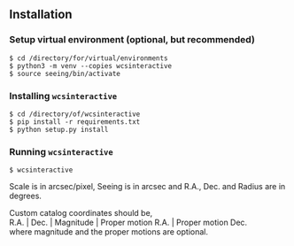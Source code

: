 ## Installation

### Setup virtual environment (optional, but recommended)
<pre><code>$ cd /directory/for/virtual/environments
$ python3 -m venv --copies wcsinteractive
$ source seeing/bin/activate</code></pre>

### Installing `wcsinteractive`
<pre><code>$ cd /directory/of/wcsinteractive
$ pip install -r requirements.txt
$ python setup.py install</code></pre>

### Running `wcsinteractive`
<pre><code>$ wcsinteractive</code></pre>

Scale is in arcsec/pixel, Seeing is in arcsec and R.A., Dec. and Radius are in degrees.

Custom catalog coordinates should be,\
R.A. | Dec. | Magnitude | Proper motion R.A. | Proper motion Dec. \
where magnitude and the proper motions are optional.
